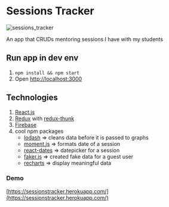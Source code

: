 # Sessions Tracker

![sessions_tracker](https://i.ibb.co/bNvbX6V/Screenshot-2019-05-25-at-21-05-45.png)

An app that CRUDs mentoring sessions I have with my students

## Run app in dev env

1. `npm install && npm start`
2. Open [http://localhost:3000](http://localhost:3000)

## Technologies

1. [React.js](https://reactjs.org/)
2. [Redux](https://redux.js.org/) with [redux-thunk](https://github.com/reduxjs/redux-thunk)
3. [Firebase](https://firebase.google.com/)
4. cool npm packages
   - [lodash](https://lodash.com/) => cleans data before it is passed to graphs
   - [moment.js](https://momentjs.com/) => formats date of a session
   - [react-dates](https://github.com/airbnb/react-dates) => datepicker for a session
   - [faker.js](https://github.com/marak/Faker.js/) => created fake data for a guest user
   - [recharts](http://recharts.org/) => display meaningful data

### Demo

[https://sessionstracker.herokuapp.com/](https://sessionstracker.herokuapp.com/)
